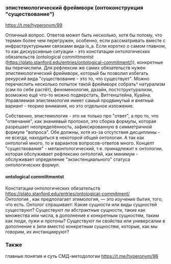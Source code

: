 ### эпистемологический фреймворк (онтоконструкция "существование") 
https://t.me/hyperonym/99

Отличный вопрос. Ответов может быть несколько, хотя бы потому, что термин более чем перегружен, особенно, если рассматривать вместе с инфраструктурными связками вида is_a.
Если коротко о самом главном, то как дискурсивные ситуации - это констатации онтологических обязательств 
(ontological committmentst (https://plato.stanford.edu/entries/ontological-commitment/)), конкретные вы перечислили. 
Для рефлексии же самих обязательств нужен эпистемологический фреймворк, который бы позволил избегать рекурсий вида "существование - это то, что существует".
Можно перечислить несколько попыток такой фреймворк собрать^ натурализм (сам по себе растёт), феноменология, дазайн, постструктурализм, 
возможно ещё что-то можно подверстать, Витгенштейна, Куайна.
Управляемая эпистемология имеет самый продвинутый и внятный вариант - теорию внимания, но это отдельное изложение.

Собственно, эпистемология - это не только про "ответ", а про то, что "отвечание", как знаниевый протокол, это сборка формулы, которая разрешает неопределённость, зафиксированную в симметричной формуле "вопроса". 
Обе должны, хотя из-за отсутствия дисциплины - не всегда, находиться в некоторой общей онтологии. А так как онтологий много, то и вариантов вопросов-ответов много. 
Концепт "существования" - метаонтологический, т.е. принадлежит к онтологии, которая обслуживает рефлексию онтологий, как минимум - 
обслуживает определение "экзистенциального" статуса онтологических формул.

#### ontological committmentst
Констатации онтологических обязательств https://plato.stanford.edu/entries/ontological-commitment/  
Онтология , как предполагает этимология, — это изучение бытия, того, что есть. 
Онтолог спрашивает: Какие сущности или виды сущностей существуют? Существуют ли абстрактные сущности, такие как множества или числа, в дополнение к конкретным сущностям, таким как люди, лужи и протоны? Существуют ли свойства или универсалии в дополнение к (или вместо) конкретным сущностям, которые, как мы говорим, их инстанциируют?

### Также
главные понятия и суть СМД-методологии https://t.me/hyperonym/96
